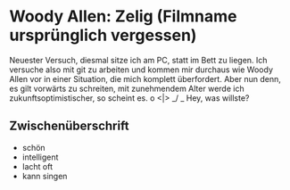 # Woody Allen: Zelig (Filmname ursprünglich vergessen)
Neuester Versuch, diesmal sitze ich am PC, statt im Bett zu liegen.
Ich versuche also mit git zu arbeiten und kommen mir durchaus wie Woody Allen vor in einer Situation, die mich komplett überfordert.
Aber nun denn, es gilt vorwärts zu schreiten, mit zunehmendem Alter werde ich zukunftsoptimistischer, so scheint es.
  o
 <|>
_/ \_
Hey, was willste?

## Zwischenüberschrift
* schön
* intelligent
* lacht oft
* kann singen